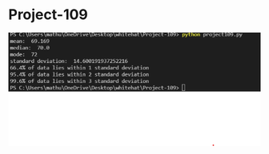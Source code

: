 # Project-109
![alt text](https://github.com/Pratyush615/Project-109/blob/main/Screenshot%202022-03-19%20130708.png?raw=true.png?raw=true.png?raw=true)
